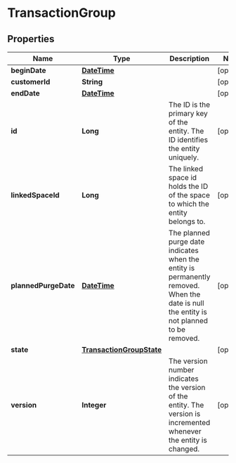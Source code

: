 
# TransactionGroup

## Properties
Name | Type | Description | Notes
------------ | ------------- | ------------- | -------------
**beginDate** | [**DateTime**](DateTime.md) |  |  [optional]
**customerId** | **String** |  |  [optional]
**endDate** | [**DateTime**](DateTime.md) |  |  [optional]
**id** | **Long** | The ID is the primary key of the entity. The ID identifies the entity uniquely. |  [optional]
**linkedSpaceId** | **Long** | The linked space id holds the ID of the space to which the entity belongs to. |  [optional]
**plannedPurgeDate** | [**DateTime**](DateTime.md) | The planned purge date indicates when the entity is permanently removed. When the date is null the entity is not planned to be removed. |  [optional]
**state** | [**TransactionGroupState**](TransactionGroupState.md) |  |  [optional]
**version** | **Integer** | The version number indicates the version of the entity. The version is incremented whenever the entity is changed. |  [optional]



